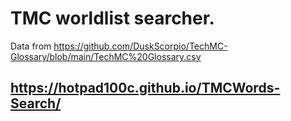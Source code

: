 # TMC worldlist searcher.

Data from https://github.com/DuskScorpio/TechMC-Glossary/blob/main/TechMC%20Glossary.csv

## https://hotpad100c.github.io/TMCWords-Search/
